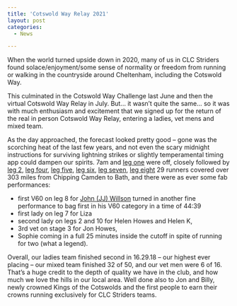 ```yaml
---
title: 'Cotswold Way Relay 2021'
layout: post
categories:
  - News

---
```


When the world turned upside down in 2020, many of us in CLC Striders found solace/enjoyment/some sense of normality or freedom from running or walking in the countryside around Cheltenham, including the Cotswold Way. 

This culminated in the Cotswold Way Challenge last June and then the virtual Cotswold Way Relay in July. But… it wasn’t quite the same… so it was with much enthusiasm and excitement that we signed up for the return of the real in person Cotswold Way Relay, entering a ladies, vet mens and mixed team. 

As the day approached, the forecast looked pretty good – gone was the scorching heat of the last few years, and not even the scary midnight instructions for surviving lightning strikes or slightly temperamental timing app could dampen our spirits. 7am and [leg one](/images/2021/07/2021-07-15-Cotswold-relay-8.jpg "leg one") were off, closely followed by [leg 2](/images/2021/07/2021-07-15-Cotswold-relay-6.jpg "leg two"), [leg four](/images/2021/07/2021-07-15-Cotswold-relay-7.jpg "leg four"), [leg five](/images/2021/07/2021-07-15-Cotswold-relay-3.jpg "leg five"), [leg six](/images/2021/07/2021-07-15-Cotswold-relay-2.jpg "leg six"), [leg seven](/images/2021/07/2021-07-15-Cotswold-relay-1.jpg "leg seven"), [leg eight](/images/2021/07/2021-07-15-Cotswold-relay-4.jpg "leg eight") 29 runners covered over 303 miles from Chipping Camden to Bath, and there were as ever some fab performances: 

* first V60 on leg 8 for [John (JJ) Willson](/images/2021/07/JJ_Willson_Cotswold_relay_MV60.jpg "John (JJ) Willson") turned in another fine performance to bag first in his V60 category in a time of 44:39
* first lady on leg 7 for Liza
* second lady on legs 2 and 10 for Helen Howes and Helen K, 
* 3rd vet on stage 3 for Jon Howes, 
* Sophie coming in a full 25 minutes inside the cutoff in spite of running for two (what a legend). 
 
Overall, our ladies team finished second in 16.29.18 – our highest ever placing – our mixed team finished 32 of 50, and our vet men were 6 of 16. That’s a huge credit to the depth of quality we have in the club, and how much we love the hills in our local area. Well done also to Jon and Billy, newly crowned Kings of the Cotswolds and the first people to earn their crowns running exclusively for CLC Striders teams.


